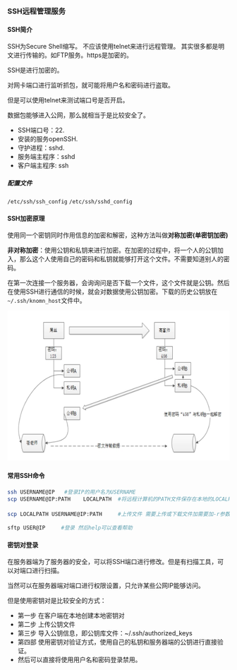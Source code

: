 ### SSH远程管理服务

#### SSH简介
SSH为Secure Shell缩写。
不应该使用telnet来进行远程管理。
其实很多都是明文进行传输的。如FTP服务。https是加密的。

SSH是进行加密的。

对网卡端口进行监听抓包，就可能将用户名和密码进行盗取。

但是可以使用telnet来测试端口号是否开启。

数据包能够进入公网，那么就相当于是比较安全了。

- SSH端口号：22.
- 安装的服务openSSH.
- 守护进程：sshd.
- 服务端主程序：sshd
- 客户端主程序: ssh

##### 配置文件
`/etc/ssh/ssh_config`
`/etc/ssh/sshd_config`


#### SSH加密原理
使用同一个密钥同时作用信息的加密和解密，这种方法叫做**对称加密(单密钥加密)**

**非对称加密**：使用公钥和私钥来进行加密。在加密的过程中，将一个人的公钥加入，那么这个人使用自己的密码和私钥就能够打开这个文件。不需要知道别人的密码。

在第一次连接一个服务器，会询询问是否下载一个文件，这个文件就是公钥。然后在使用SSH进行通信的时候，就会对数据使用公钥加密。下载的历史公钥放在`~/.ssh/knomn_host`文件中。

![](./images/SSH_1.png)

#### 常用SSH命令
```bash
ssh USERNAME@IP   #登录IP的用户名为USERNAME
scp USERNAME@IP:PATH    LOCALPATH  #将远程计算机的PATH文件保存在本地的LOCALPATH中

scp LOCALPATH USERNAME@IP:PATH     #上传文件 需要上传或下载文件加需要加-r参数
```

```bash
sftp USER@IP     #登录 然后help可以查看帮助
```

#### 密钥对登录
在服务器端为了服务器的安全，可以将SSH端口进行修改。但是有扫描工具，可以对端口进行扫描。

当然可以在服务器端对端口进行权限设置，只允许某些公网IP能够访问。

但是使用密钥对是比较安全的方式：

- 第一步 在客户端在本地创建本地密钥对
- 第二步 上传公钥文件
- 第三步 导入公钥信息，即公钥库文件：~/.ssh/authorized_keys
- 第四部 使用密钥对验证方式，使用自己的私钥和服务器端的公钥进行直接验证。
- 然后可以直接将使用用户名和密码登录禁用。
